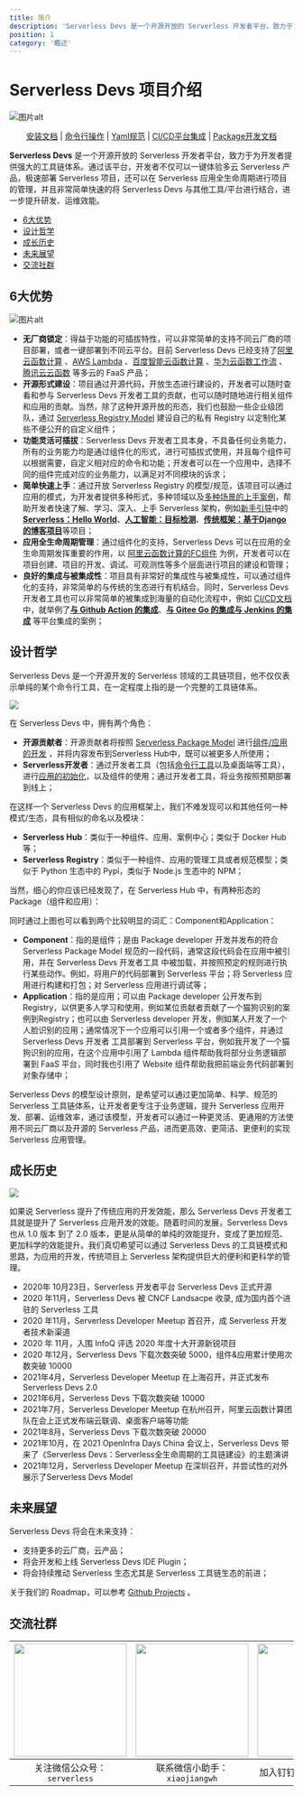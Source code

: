 ```yaml
---
title: 简介
description: 'Serverless Devs 是一个开源开放的 Serverless 开发者平台，致力于为开发者提供强大的工具链体系。通过该平台，开发者不仅可以一键体验多云 Serverless 产品，极速部署 Serverless 项目，还可以在 Serverless 应用全生命周期进行项目的管理，并且非常简单快速的将 Serverless Devs 与其他工具/平台进行结合，进一步提升研发、运维效能'
position: 1
category: '概述'
---
```


# Serverless Devs 项目介绍

![图片alt](https://serverless-article-picture.oss-cn-hangzhou.aliyuncs.com/1635390357469_20211028030558116850.png)


<p align="center">
<a href="./install.md">安装文档</a> |  <a href="./command/readme.md">命令行操作</a> | <a href="./yaml.md">Yaml规范</a> | <a href="./cicd.md">CI/CD平台集成</a> | <a href="./package_dev.md">Package开发文档</a>
</p>



**Serverless Devs** 是一个开源开放的 Serverless 开发者平台，致力于为开发者提供强大的工具链体系。通过该平台，开发者不仅可以一键体验多云 Serverless 产品，极速部署 Serverless 项目，还可以在 Serverless 应用全生命周期进行项目的管理，并且非常简单快速的将 Serverless Devs 与其他工具/平台进行结合，进一步提升研发、运维效能。


- [6大优势](#6大优势)
- [设计哲学](#设计哲学)
- [成长历史](#成长历史)
- [未来展望](#未来展望)
- [交流社群](#交流社群)

## 6大优势

![图片alt](https://serverless-article-picture.oss-cn-hangzhou.aliyuncs.com/1635319587379_20211027072627561648.png)

- **无厂商锁定**：得益于功能的可插拔特性，可以非常简单的支持不同云厂商的项目部署，或者一键部署到不同云平台。目前 Serverless Devs 已经支持了[阿里云函数计算](https://github.com/devsapp/fc) 、[AWS Lambda](https://github.com/devscomp/lambda) 、[百度智能云函数计算](https://github.com/xinwuyun/cfc) 、[华为云函数工作流](https://github.com/xinwuyun/fg) 、[腾讯云云函数](https://github.com/devscomp/scf) 等多云的 FaaS 产品；
- **开源形式建设**：项目通过开源代码，开放生态进行建设的，开发者可以随时查看和参与 Serverless Devs 开发者工具的贡献，也可以随时随地进行相关组件和应用的贡献。当然，除了这种开源开放的形态，我们也鼓励一些企业级团队，通过 [Serverless Registry Model](./../../spec/zh/0.0.2/serverless_registry_model/readme.md) 建设自己的私有 Registry 以定制化某些不便公开的自定义组件；
- **功能灵活可插拔**：Serverless Devs 开发者工具本身，不具备任何业务能力，所有的业务能力均是通过组件化的形式，进行可插拔式使用，并且每个组件可以根据需要，自定义相对应的命令和功能；开发者可以在一个应用中，选择不同的组件完成对应的业务能力，以满足对不同模块的诉求；
- **简单快速上手**：通过开放 Serverless Registry 的模型/规范，该项目可以通过应用的模式，为开发者提供多种形式，多种领域以及[多种场景的上手案例](./awesome.md)，帮助开发者快速了解、学习、深入、上手 Serverless 架构，例如[新手引导](./quick_start.md)中的[**Serverless：Hello World**](./quick_start.md#serverlesshello-world)、[**人工智能：目标检测**](./quick_start.md#人工智能目标检测)、[**传统框架：基于Django的博客项目**](./quick_start.md#传统框架基于django的博客项目)等项目；
- **应用全生命周期管理**：通过组件化的支持，Serverless Devs 可以在应用的全生命周期发挥重要的作用，以 [阿里云函数计算的FC组件](https://github.com/devsapp/fc) 为例，开发者可以在项目创建、项目的开发、调试、可观测性等多个层面进行项目的建设和管理；
- **良好的集成与被集成性**：项目具有非常好的集成性与被集成性，可以通过组件化的支持，非常简单的与传统的生态进行有机结合。同时，Serverless Devs 开发者工具也可以非常简单的被集成到海量的自动化流程中，例如 [CI/CD文档](./cicd.md) 中，就举例了[**与 Github Action 的集成**](./cicd.md#与-github-action-的集成)、[**与 Gitee Go 的集成**](./cicd.md#与-gitee-go-的集成)[**与 Jenkins 的集成**](./cicd.md#与-jenkins-的集成) 等平台集成的案例；

## 设计哲学

Serverless Devs 是一个开源开发的 Serverless 领域的工具链项目，他不仅仅表示单纯的某个命令行工具，在一定程度上指的是一个完整的工具链体系。

![](https://example-static.oss-cn-beijing.aliyuncs.com/github-static/01.png)

在 Serverless Devs 中，拥有两个角色：

- **开源贡献者**：开源贡献者将按照 [Serverless Package Model](./../../spec/zh/0.0.2/serverless_pacakge_model/readme.md) 进行[组件/应用的开发](./package_dev.md) ，并将内容发布到Serverless Hub中，既可以被更多人所使用；
- **Serverless开发者**：通过开发者工具（包括[命令行工具](./install.md)以及桌面端等工具），进行[应用的初始化](./quick_start.md)，以及组件的使用；通过开发者工具，将业务按照预期部署到线上；

在这样一个 Serverless Devs 的应用框架上，我们不难发现可以和其他任何一种模式/生态，具有相似的命名以及模块：

- **Serverless Hub**：类似于一种组件、应用、案例中心；类似于 Docker Hub 等；
- **Serverless Registry**：类似于一种组件、应用的管理工具或者规范模型；类似于 Python 生态中的 Pypi，类似于 Node.js 生态中的 NPM；

当然，细心的你应该已经发现了，在 Serverless Hub 中，有两种形态的 Package（组件和应用）：

同时通过上图也可以看到两个比较明显的词汇：Component和Application：
- **Component**：指的是组件；是由 Package developer 开发并发布的符合 Serverless Package Model 规范的一段代码，通常这段代码会在应用中被引用，并在 Serverless Devs 开发者工具 中被加载，并按照预定的规则进行执行某些动作。例如，将用户的代码部署到 Serverless 平台；将 Serverless 应用进行构建和打包；对 Serverless 应用进行调试等；
- **Application**：指的是应用；可以由 Package developer 公开发布到 Registry，以供更多人学习和使用，例如某位贡献者贡献了一个猫狗识别的案例到Registry；也可以由 Serverless developer 开发，例如某人开发了一个 人脸识别的应用；通常情况下一个应用可以引用一个或者多个组件，并通过 Serverless Devs 开发者 工具部署到 Serverless 平台，例如我开发了一个猫狗识别的应用，在这个应用中引用了 Lambda 组件帮助我将部分业务逻辑部署到 FaaS 平台，同时我也引用了 Website 组件帮助我把前端业务代码部署到对象存储中；

Serverless Devs 的模型设计原则，是希望可以通过更加简单、科学、规范的 Serverless 工具链体系，让开发者更专注于业务逻辑，提升 Serverless 应用开发、部署、运维效率，通过该模型，开发者可以通过一种更灵活、更通用的方法使用不同云厂商以及开源的 Serverless 产品，进而更高效、更简洁、更便利的实现 Serverless 应用管理。

## 成长历史

![](https://example-static.oss-cn-beijing.aliyuncs.com/github-static/02.png)

如果说 Serverless 提升了传统应用的开发效能，那么 Serverless Devs 开发者工具就是提升了 Serverless 应用开发的效能。随着时间的发展，Serverless Devs 也从 1.0 版本 到了 2.0 版本，更是从简单的单纯的效能提升，变成了更加规范、更加科学的效能提升。我们真切希望可以通过 Serverless Devs 的工具链模式和思路，为应用的开发，传统项目上 Serverless 架构提供巨大的便利和更科学的管理。

- 2020年 10月23日，Serverless 开发者平台 Serverless Devs 正式开源
- 2020 年11月，Serverless Devs 被 CNCF Landsacpe 收录, 成为国内首个进驻的 Serverless 工具
- 2020 年11月，Serverless Developer Meetup 首召开，成 Serverless 开发者技术新渠道
- 2020 年 11月，入围 InfoQ 评选 2020 年度十大开源新锐项目
- 2020 年12月，Serverless Devs 下载次数突破 5000，组件&应用累计使用次数突破 10000
- 2021年4月，Serverless Developer Meetup 在上海召开，并正式发布 Serverless Devs 2.0
- 2021年6月，Serverless Devs 下载次数突破 10000
- 2021年7月，Serverless Developer Meetup 在杭州召开，阿里云函数计算团队在会上正式发布端云联调、桌面客户端等功能
- 2021年8月，Serverless Devs 下载次数突破 20000
- 2021年10月，在 2021 OpenInfra Days China 会议上，Serverless Devs 带来了《Serverless Devs：Serverless全生命周期的工具链建设》的主题演讲
- 2021年12月，Serverless Developer Meetup 在深圳召开，并尝试性的对外展示了Serverless Devs Model


## 未来展望

Serverless Devs 将会在未来支持：
- 支持更多的云厂商，云产品；
- 将会开发和上线 Serverless Devs IDE Plugin；
- 将会持续推动 Serverless 生态尤其是 Serverless 工具链生态的前进；

关于我们的 Roadmap，可以参考 [Github Projects](https://github.com/Serverless-Devs/Serverless-Devs/projects) 。

## 交流社群

<p align="center">

| <img src="https://serverless-article-picture.oss-cn-hangzhou.aliyuncs.com/1635407298906_20211028074819117230.png" width="200px" > | <img src="https://serverless-article-picture.oss-cn-hangzhou.aliyuncs.com/1635407044136_20211028074404326599.png" width="200px" > | <img src="https://serverless-article-picture.oss-cn-hangzhou.aliyuncs.com/1635407252200_20211028074732517533.png" width="200px" > |
|--- | --- | --- |
| <center>关注微信公众号：`serverless`</center> | <center>联系微信小助手：`xiaojiangwh`</center> | <center>加入钉钉交流群：`33947367`</center> | 

</p>

